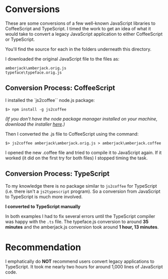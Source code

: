 # Conversions

These are some conversions of a few well-known JavaScript libraries to CoffeeScript and TypeScript. I timed the work to get an idea of what it would take to convert a legacy JavaScript application to either CoffeeScript or TypeScript.

You'll find the source for each in the folders underneath this directory.

I downloaded the original JavaScript file to the files as:

    amberjack\amberjack.orig.js
    typeface\typeface.orig.js

## Conversion Process: CoffeeScript

I installed the `js2coffee`` node.js package:

    $> npm install -g js2coffee
    
*(If you don't have the node package manager installed on your machine, download the installer [here](http://nodejs.org/download/).)*

Then I converted the .js file to CoffeeScript using the command:

    $> js2coffee amberjack\amberjack.orig.js > amberjack\amberjack.coffee
    
I opened the new .coffee file and tried to compile it to JavaScript again. If it worked (it did on the first try for both files) I stopped timing the task.

## Conversion Process: TypeScript

To my knowledge there is no package similar to `js2coffee` for TypeScript (i.e. there isn't a `js2typescript` program). So a conversion from JavaScript to TypeScript is much more involved.

**I converted to TypeScript manually**

In both examples I had to fix several errors until the TypeScript compiler was happy with the `.ts` file. The typeface.js conversion to around **35 minutes** and the amberjack.js conversion took around **1 hour, 13 minutes**.

# Recommendation

I emphatically do **NOT** recommend users convert legacy applications to TypeScript. It took me nearly two hours for around 1,000 lines of JavaScript code.